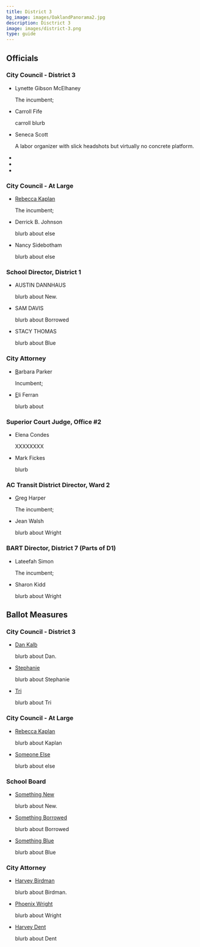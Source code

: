 ```yaml
---
title: District 3
bg_image: images/OaklandPanorama2.jpg
description: Disctrict 3
image: images/district-3.png
type: guide
---
```

## Officials

### City Council - District 3

* Lynette Gibson McElhaney

  The incumbent; 
* Carroll Fife

  carroll blurb
* Seneca Scott

  A labor organizer with slick headshots but virtually no concrete platform.
*
*
*

### City Council - At Large

* [Rebecca Kaplan](/candidates/invalid)

  The incumbent;
* Derrick B. Johnson

  blurb about else
* Nancy Sidebotham

  blurb about else

### School Director, District 1

* AUSTIN DANNHAUS

  blurb about New.
* SAM DAVIS

  blurb about Borrowed
* STACY THOMAS

  blurb about Blue

### City Attorney

* [B](/candidates/dan-kalb)arbara Parker

  Incumbent;
* [E](/candidates/invalid)li Ferran

  blurb about

### Superior Court Judge, Office #2

* Elena Condes

  XXXXXXXX
* [](/candidates/invalid)Mark Fickes

  blurb

### AC Transit District Director, Ward 2

* [G](/candidates/dan-kalb)reg Harper

  The incumbent;
* Jean Walsh

  blurb about Wright

### BART Director, District 7 (Parts of D1)

* Lateefah Simon

  The incumbent;
* Sharon Kidd

  blurb about Wright

## Ballot Measures

### City Council - District 3

* [Dan Kalb](/candidates/dan-kalb)

  blurb about Dan.
* [Stephanie](/candidates/invalid)

  blurb about Stephanie
* [Tri](/candidates/invalid)

  blurb about Tri

### City Council - At Large

* [Rebecca Kaplan](/candidates/invalid)

  blurb about Kaplan
* [Someone Else](/candidates/invalid)

  blurb about else

### School Board

* [Something New](/candidates/dan-kalb)

  blurb about New.
* [Something Borrowed](/candidates/invalid)

  blurb about Borrowed
* [Something Blue](/candidates/invalid)

  blurb about Blue

### City Attorney

* [Harvey Birdman](/candidates/dan-kalb)

  blurb about Birdman.
* [Phoenix Wright](/candidates/invalid)

  blurb about Wright
* [Harvey Dent](/candidates/invalid)

  blurb about Dent